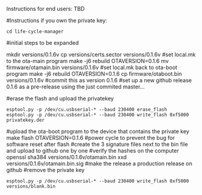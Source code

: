 Instructions for end users:
TBD

#Instructions if you own the private key:
```
cd life-cycle-manager
```
#initial steps to be expanded

mkdir versions/0.1.6v
cp versions/certs.sector versions/0.1.6v
#set local.mk to the ota-main program
make -j6 rebuild OTAVERSION=0.1.6
mv firmware/otamain.bin versions/0.1.6v
#set local.mk back to ota-boot program
make -j6 rebuild OTAVERSION=0.1.6
cp firmware/otaboot.bin versions/0.1.6v
#commit this as version 0.1.6
#set up a new github release 0.1.6 as a pre-release using the just commited master...

#erase the flash and upload the privatekey
```
esptool.py -p /dev/cu.usbserial-* --baud 230400 erase_flash 
esptool.py -p /dev/cu.usbserial-* --baud 230400 write_flash 0xf5000 privatekey.der
```
#upload the ota-boot program to the device that contains the private key
make flash OTAVERSION=0.1.6
#power cycle to prevent the bug for software reset after flash
#create the 3 signature files next to the bin file and upload to github one by one
#verify the hashes on the computer
openssl sha384 versions/0.1.6v/otamain.bin
xxd versions/0.1.6v/otamain.bin.sig
#make the release a production release on github
#remove the private key
```
esptool.py -p /dev/cu.usbserial-* --baud 230400 write_flash 0xf5000 versions/blank.bin
```
